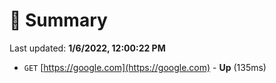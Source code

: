 # 📖 Summary
Last updated: **1/6/2022, 12:00:22 PM**

- `GET` [https://google.com](https://google.com) - **Up** (135ms)
